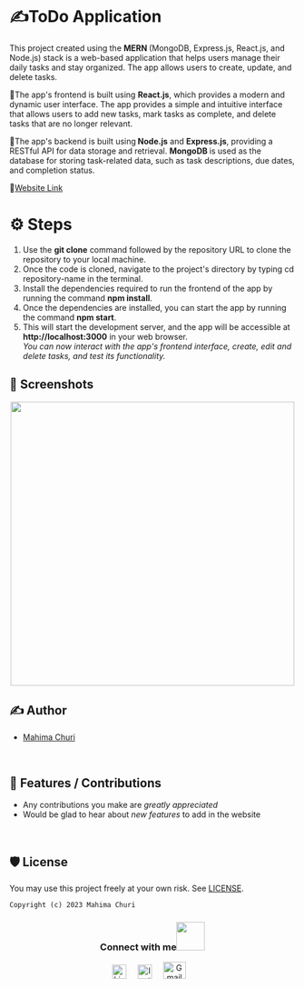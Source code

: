 # ✍️ToDo Application

This project created using the <b>MERN </b>(MongoDB, Express.js, React.js, and Node.js) stack is a web-based application that helps users manage their daily tasks and stay organized. The app allows users to create, update, and delete tasks.

📌The app's frontend is built using <b>React.js</b>, which provides a modern and dynamic user interface. The app provides a simple and intuitive interface that allows users to add new tasks, mark tasks as complete, and delete tasks that are no longer relevant.

📌The app's backend is built using<b> Node.js</b> and <b>Express.js</b>, providing a RESTful API for data storage and retrieval. <b>MongoDB </b>is used as the database for storing task-related data, such as task descriptions, due dates, and completion status.

🔗[Website Link](https://relaxed-croquembouche-a414f4.netlify.app/)

# ⚙️ Steps
1. Use the <b>git clone</b> command followed by the repository URL to clone the repository to your local machine. 
2. Once the code is cloned, navigate to the project's directory by typing cd repository-name in the terminal.
3. Install the dependencies required to run the frontend of the app by running the command <b>npm install</b>.
4. Once the dependencies are installed, you can start the app by running the command <b>npm start</b>.
5. This will start the development server, and the app will be accessible at <b>http://localhost:3000</b> in your web browser.
<br><i>You can now interact with the app's frontend interface, create, edit and delete tasks, and test its functionality.</i>

## 👀 Screenshots
<div align="center">
<img src ="/assets/1.png" width="500px">
</div>

## ✍ Author

- [Mahima Churi](https://github.com/Mahitej28)

<br>

## 📌 Features / Contributions
 - Any contributions you make are *greatly appreciated*
 - Would be glad to hear about *new features* to add in the website

<br>


## 🛡 License

You may use this project freely at your own risk. See [LICENSE](https://choosealicense.com/licenses/mit/).

    Copyright (c) 2023 Mahima Churi



<div align="center">
<h3> Connect with me<a href="https://gifyu.com/image/Zy2f"><img src="https://github.com/milaan9/milaan9/blob/main/Handshake.gif" width="50px"></a>
</h3> 
<p align="center">
    <a href="https://www.linkedin.com/in/mahimachuri" target="_blank"><img alt="LinkedIn" width="25px" src="https://cdn-icons-png.flaticon.com/512/3536/3536505.png"></a> &nbsp&nbsp&nbsp
    <a href="https://www.instagram.com/infoelegant10" target="_blank"><img alt="Instagram" width="25px" src="https://cdn-icons-png.flaticon.com/512/1384/1384063.png"></a> &nbsp&nbsp&nbsp
     <a href="mailto:mahimachuri.28@gmail.com" target="_blank"><img alt="Gmail" width="40px" height="30px" src="https://github.com/TheDudeThatCode/TheDudeThatCode/blob/master/Assets/Gmail.svg"></a>&nbsp&nbsp&nbsp
   </p>
